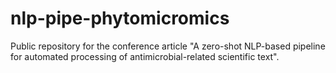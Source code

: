 # nlp-pipe-phytomicromics
Public repository for the conference article "A zero-shot NLP-based pipeline for automated processing of antimicrobial-related scientific text".
